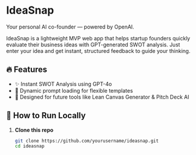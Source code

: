 # IdeaSnap

Your personal AI co-founder — powered by OpenAI.

IdeaSnap is a lightweight MVP web app that helps startup founders quickly evaluate their business ideas with GPT-generated SWOT analysis. Just enter your idea and get instant, structured feedback to guide your thinking.

## 🔥 Features

- ✨ Instant SWOT Analysis using GPT-4o
- 📄 Dynamic prompt loading for flexible templates
- 🧠 Designed for future tools like Lean Canvas Generator & Pitch Deck AI

## 🚀 How to Run Locally

1. **Clone this repo**  
   ```bash
   git clone https://github.com/yourusername/ideasnap.git
   cd ideasnap
